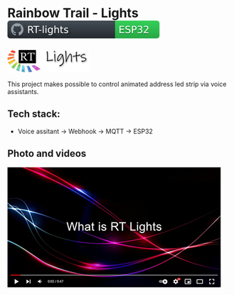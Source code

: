 # Rainbow Trail - Lights ![](/docs/badge_rtl.svg)

![](/docs/logosmall.png)


This project makes possible to control animated address led strip via voice assistants.

## Tech stack:
- Voice assitant -> Webhook -> MQTT -> ESP32


## Photo and videos

[![Watch the video](/docs/rt-lights_github_prev.PNG)](https://youtu.be/5XOH2PYeXF0)
